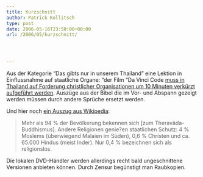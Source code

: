 ```yaml
---
title: Kurzschnitt
author: Patrick Kollitsch
type: post
date: 2006-05-16T23:58:00+00:00
url: /2006/05/kurzschnitt/




---
```

Aus der Kategorie &#8220;Das gibts nur in unserem Thailand&#8221; eine Lektion in Einflussnahme auf staatliche Organe: &#8220;der Film &#8220;Da Vinci Code [muss in Thailand auf Forderung christlicher Organisationen um 10 Minuten verk&uuml;rzt aufgef&uuml;hrt werden][1]. Ausz&uuml;ge aus der Bibel die im Vor- und Abspann gezeigt werden m&uuml;ssen durch andere Spr&uuml;che ersetzt werden.

Und hier noch [ein Auszug aus Wikipedia][2]: 

> Mehr als 94 % der Bevölkerung bekennen sich [zum Theravâda-Buddhismus]. Andere Religionen genie?en staatlichen Schutz: 4 % Moslems (überwiegend Malaien im Süden), 0,6 % Christen und ca. 65.000 Hindus (meist Inder). Nur 0,4 % bezeichnen sich als religionslos.

Die lokalen DVD-H&auml;ndler werden allerdings recht bald ungeschnittene Versionen anbieten k&ouml;nnen. Durch Zensur beg&uuml;nstigt man Raubkopien.

 [1]: http://www.nationmultimedia.com/2006/05/17/headlines/headlines_30004210.php
 [2]: http://de.wikipedia.org/wiki/Thailand#Religion